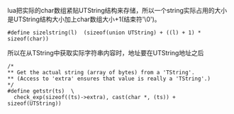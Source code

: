 lua把实际的char数组紧贴UTString结构来存储，所以一个string实际占用的大小是UTString结构大小加上char数组大小+1(结束符'\0')。

```
#define sizelstring(l)  (sizeof(union UTString) + ((l) + 1) * sizeof(char))
```
所以在从TString中获取实际字符串内容时，地址要在UTString地址之后

```
/*
** Get the actual string (array of bytes) from a 'TString'.
** (Access to 'extra' ensures that value is really a 'TString'.)
*/
#define getstr(ts)  \
  check_exp(sizeof((ts)->extra), cast(char *, (ts)) + sizeof(UTString))
```